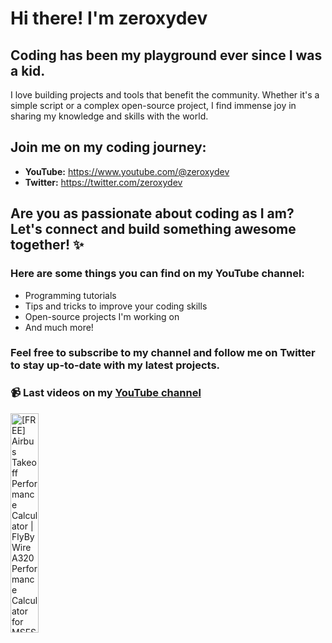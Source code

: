 # Hi there! I'm zeroxydev

## Coding has been my playground ever since I was a kid.

I love building projects and tools that benefit the community. Whether it's a simple script or a complex open-source project, I find immense joy in sharing my knowledge and skills with the world.

## Join me on my coding journey:

* **YouTube:** https://www.youtube.com/@zeroxydev
* **Twitter:** https://twitter.com/zeroxydev

## Are you as passionate about coding as I am? Let's connect and build something awesome together! ✨

### Here are some things you can find on my YouTube channel:

* Programming tutorials
* Tips and tricks to improve your coding skills
* Open-source projects I'm working on
* And much more!

### Feel free to subscribe to my channel and follow me on Twitter to stay up-to-date with my latest projects.

### 📹 Last videos on my [YouTube channel](https://youtube.com/@zeroxydev?sub_confirmation=1)

<a href='https://www.youtube.com/watch?v=QCAAxuvpCiQ' target='_blank'>
  <img width='30%' src='https://img.youtube.com/vi/QCAAxuvpCiQ/mqdefault.jpg' alt='[FREE] Airbus Takeoff Performance Calculator | FlyByWire A320 Performance Calculator for MSFS 2020
' />
</a>
